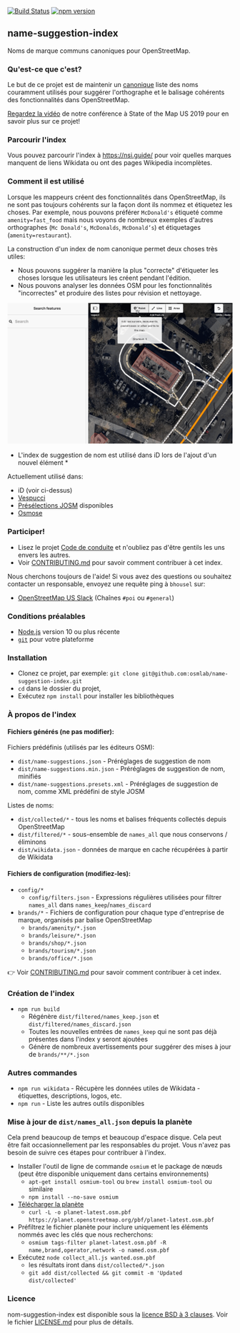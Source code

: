 [![Build Status](https://travis-ci.org/osmlab/name-suggestion-index.svg?branch=main)](https://travis-ci.org/osmlab/name-suggestion-index)
[![npm version](https://badge.fury.io/js/name-suggestion-index.svg)](https://badge.fury.io/js/name-suggestion-index)

## name-suggestion-index

Noms de marque communs canoniques pour OpenStreetMap.


### Qu'est-ce que c'est?

Le but de ce projet est de maintenir un [canonique](https://fr.wikipedia.org/wiki/Canonique_(informatique))
liste des noms couramment utilisés pour suggérer l'orthographe et le balisage cohérents des fonctionnalités
dans OpenStreetMap.

[Regardez la vidéo](https://2019.stateofthemap.us/program/sat/mapping-brands-with-the-name-suggestion-index.html) de notre conférence à State of the Map US 2019 pour en savoir plus sur ce projet!


### Parcourir l'index

Vous pouvez parcourir l'index à https://nsi.guide/ pour voir quelles marques manquent de liens Wikidata ou ont des pages Wikipedia incomplètes.


### Comment il est utilisé

Lorsque les mappeurs créent des fonctionnalités dans OpenStreetMap, ils ne sont pas toujours cohérents sur la façon dont ils
nommez et étiquetez les choses. Par exemple, nous pouvons préférer `McDonald's` étiqueté comme `amenity=fast_food`
mais nous voyons de nombreux exemples d'autres orthographes (`Mc Donald's`, `McDonalds`, `McDonald’s`) et
étiquetages (`amenity=restaurant`).

La construction d'un index de nom canonique permet deux choses très utiles:
- Nous pouvons suggérer la manière la plus "correcte" d'étiqueter les choses lorsque les utilisateurs les créent pendant l'édition.
- Nous pouvons analyser les données OSM pour les fonctionnalités "incorrectes" et produire des listes pour révision et nettoyage.

<img width="1017px" alt="Index de suggestion de noms utilisé dans iD" src="https://raw.githubusercontent.com/osmlab/name-suggestion-index/main/docs/img/nsi-in-iD.gif"/>

* L'index de suggestion de nom est utilisé dans iD lors de l'ajout d'un nouvel élément *

Actuellement utilisé dans:
- iD (voir ci-dessus)
- [Vespucci](http://vespucci.io/tutorials/name_suggestions/)
- [Présélections JOSM](https://josm.openstreetmap.de/wiki/Help/Preferences/Map#TaggingPresets) disponibles
- [Osmose](http://osmose.openstreetmap.fr/en/errors/?item=3130)


### Participer!

* Lisez le projet [Code de conduite](CODE_OF_CONDUCT.md) et n'oubliez pas d'être gentils les uns envers les autres.
* Voir [CONTRIBUTING.md](CONTRIBUTING.md) pour savoir comment contribuer à cet index.

Nous cherchons toujours de l'aide! Si vous avez des questions ou souhaitez contacter un responsable, envoyez une requête ping à `bhousel` sur:
* [OpenStreetMap US Slack](https://slack.openstreetmap.us/)
(Chaînes `#poi` ou `#general`)


### Conditions préalables

* [Node.js](https://nodejs.org/) version 10 ou plus récente
* [`git`](https://www.atlassian.com/git/tutorials/install-git/) pour votre plateforme


### Installation

* Clonez ce projet, par exemple:
  `git clone git@github.com:osmlab/name-suggestion-index.git`
* `cd` dans le dossier du projet,
* Exécutez `npm install` pour installer les bibliothèques


### À propos de l'index

#### Fichiers générés (ne pas modifier):

Fichiers prédéfinis (utilisés par les éditeurs OSM):
* `dist/name-suggestions.json` - Préréglages de suggestion de nom
* `dist/name-suggestions.min.json` - Préréglages de suggestion de nom, minifiés
* `dist/name-suggestions.presets.xml` - Préréglages de suggestion de nom, comme XML prédéfini de style JOSM

Listes de noms:
* `dist/collected/*` - tous les noms et balises fréquents collectés depuis OpenStreetMap
* `dist/filtered/*` - sous-ensemble de `names_all` que nous conservons / éliminons
* `dist/wikidata.json` - données de marque en cache récupérées à partir de Wikidata

#### Fichiers de configuration (modifiez-les):

* `config/*`
  * `config/filters.json` - Expressions régulières utilisées pour filtrer `names_all` dans `names_keep`/`names_discard`
* `brands/*` - Fichiers de configuration pour chaque type d'entreprise de marque, organisés par balise OpenStreetMap
  * `brands/amenity/*.json`
  * `brands/leisure/*.json`
  * `brands/shop/*.json`
  * `brands/tourism/*.json`
  * `brands/office/*.json`

:point_right: Voir [CONTRIBUTING.md](CONTRIBUTING.md) pour savoir comment contribuer à cet index.


### Création de l'index

* `npm run build`
  * Régénère `dist/filtered/names_keep.json` et `dist/filtered/names_discard.json`
  * Toutes les nouvelles entrées de `names_keep` qui ne sont pas déjà présentes dans l'index y seront ajoutées
  * Génère de nombreux avertissements pour suggérer des mises à jour de `brands/**/*.json`


### Autres commandes

* `npm run wikidata` - Récupère les données utiles de Wikidata - étiquettes, descriptions, logos, etc.
* `npm run` - Liste les autres outils disponibles

### Mise à jour de `dist/names_all.json` depuis la planète

Cela prend beaucoup de temps et beaucoup d'espace disque. Cela peut être fait occasionnellement par les responsables du projet.
Vous n'avez pas besoin de suivre ces étapes pour contribuer à l'index.

- Installer l'outil de ligne de commande `osmium` et le package de nœuds (peut être disponible uniquement dans certains environnements)
  - `apt-get install osmium-tool` ou `brew install osmium-tool` ou similaire
  - `npm install --no-save osmium`
- [Télécharger la planète](http://planet.osm.org/pbf/)
  - `curl -L -o planet-latest.osm.pbf https://planet.openstreetmap.org/pbf/planet-latest.osm.pbf`
- Préfiltrez le fichier planète pour inclure uniquement les éléments nommés avec les clés que nous recherchons:
  - `osmium tags-filter planet-latest.osm.pbf -R name,brand,operator,network -o named.osm.pbf`
- Exécutez `node collect_all.js wanted.osm.pbf`
   - les résultats iront dans `dist/collected/*.json`
  - `git add dist/collected && git commit -m 'Updated dist/collected'`


### Licence

nom-suggestion-index est disponible sous la [licence BSD à 3 clauses](https://opensource.org/licenses/BSD-3-Clause).
Voir le fichier [LICENSE.md](LICENSE.md) pour plus de détails.
